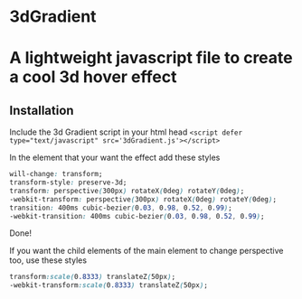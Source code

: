 # 3dGradient
A lightweight javascript file to create a cool 3d hover effect
======
## Installation

Include the 3d Gradient script in your html head
`<script defer type="text/javascript" src='3dGradient.js'></script>`

In the element that your want the effect add these styles
```css
will-change: transform;
transform-style: preserve-3d;
transform: perspective(300px) rotateX(0deg) rotateY(0deg);
-webkit-transform: perspective(300px) rotateX(0deg) rotateY(0deg);
transition: 400ms cubic-bezier(0.03, 0.98, 0.52, 0.99);
-webkit-transition: 400ms cubic-bezier(0.03, 0.98, 0.52, 0.99);
```

Done!

If you want the child elements of the main element to change perspective too, use these styles
```css
transform:scale(0.8333) translateZ(50px);
-webkit-transform:scale(0.8333) translateZ(50px);
```
